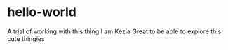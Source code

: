 # hello-world
A trial of working with this thing
I am Kezia
Great to be able to explore this cute thingies
